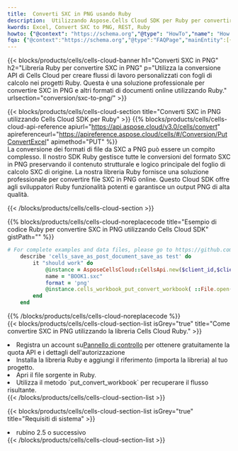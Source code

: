 ```yaml
---
title:  Converti SXC in PNG usando Ruby
description:  Utilizzando Aspose.Cells Cloud SDK per Ruby per convertire un file in formato SXC in un file in formato PNG.
kwords: Excel, Convert SXC to PNG, REST, Ruby
howto: {"@context": "https://schema.org","@type": "HowTo","name": "How to convert SXC to PNG using the Cells Cloud Ruby library.","description": "How to convert SXC to PNG using the Cells Cloud Ruby library.","image": {"@type": "ImageObject"},"url": "/ruby/conversion/sxc-to-png/","step": [{ "@type": "HowToStep","name": "How to convert SXC to PNG using the Cells Cloud Ruby library. step 1", "image": {"@type": "ImageObject",},"url": "/ruby/conversion/sxc-to-png/","text": "Register an account at <a href='https://dashboard.aspose.cloud/'>Dashboard</a> to get free API quota & authorization details",},{ "@type": "HowToStep","name": "How to convert SXC to PNG using the Cells Cloud Ruby library. step 1", "image": {"@type": "ImageObject",},"url": "/ruby/conversion/sxc-to-png/","text": "Install Ruby library and add the reference (import the library) to your project.",},{ "@type": "HowToStep","name": "How to convert SXC to PNG using the Cells Cloud Ruby library. step 1", "image": {"@type": "ImageObject",},"url": "/ruby/conversion/sxc-to-png/","text": "Open the source file in Ruby.",},{ "@type": "HowToStep","name": "How to convert SXC to PNG using the Cells Cloud Ruby library. step 1", "image": {"@type": "ImageObject",},"url": "/ruby/conversion/sxc-to-png/","text": "Use the `put_convert_workbook` method to retrieve the resulting stream.",}, ],"supply": {"@type": "HowToSupply","name": "document"},"tool": [{"@type": "HowToTool","name": "RubyMine, Visual Studio Code, Aptana Studio, NetBeans"},{"@type": "HowToTool","name": "Aspose Cells"}],"totalTime": "PT6M"}
fqa: {"@context":"https://schema.org","@type":"FAQPage","mainEntity":[{"@type":"Question","name":"Why convert file formats in C# using REST API?","acceptedAnswer":{"@type":"Answer","text":"Documents are encoded in many ways, and some files may be incompatible with the software you use. To open and read such files, just convert them to appropriate file formats.<br/><ol><li>Install .NET SDK and add the reference (import the library) to your project.</li><li>Open the source file in C# using REST API.</li><li>Call the PutConvertWorkbookRequest() method, passing an output filename with required extension.</li><li>Get the result of conversion as a separate file.</li></ol>"}},{"@type":"Question","name":"What file formats can I convert with your C# library?","acceptedAnswer":{"@type":"Answer","text":"We support a variety of file formats for conversion using .NET library, including XLSX, Excel, xls , PDF, CSV, HTML, Markdown, XML, PNG, JPG, TIFF, Json, TXT and many more."}},{"@type":"Question","name":"What is the maximum allowed file size for conversion using this .NET library?","acceptedAnswer":{"@type":"Answer","text":"There are no file size limits for format conversions using .NET library."}}]}
---
```

{{< blocks/products/cells/cells-cloud-banner h1="Converti SXC in PNG" h2="Libreria Ruby per convertire SXC in PNG" p="Utilizza la conversione API di Cells Cloud per creare flussi di lavoro personalizzati con fogli di calcolo nei progetti Ruby. Questa è una soluzione professionale per convertire SXC in PNG e altri formati di documenti online utilizzando Ruby." urlsection="conversion/sxc-to-png/" >}}

{{< blocks/products/cells/cells-cloud-section title="Converti SXC in PNG utilizzando Cells Cloud SDK per Ruby" >}}
{{% blocks/products/cells/cells-cloud-api-reference apiurl="https://api.aspose.cloud/v3.0/cells/convert" apireferenceurl="https://apireference.aspose.cloud/cells/#/Conversion/PutConvertExcel" apimethod="PUT" %}}
<br/>
La conversione dei formati di file da SXC a PNG può essere un compito complesso. Il nostro SDK Ruby gestisce tutte le conversioni del formato SXC in PNG preservando il contenuto strutturale e logico principale del foglio di calcolo SXC di origine. La nostra libreria Ruby fornisce una soluzione professionale per convertire file SXC in PNG online. Questo Cloud SDK offre agli sviluppatori Ruby funzionalità potenti e garantisce un output PNG di alta qualità.

{{< /blocks/products/cells/cells-cloud-section >}}

{{% blocks/products/cells/cells-cloud-noreplacecode title="Esempio di codice Ruby per convertire SXC in PNG utilizzando Cells Cloud SDK" gistPath="" %}}
 
```ruby
# For complete examples and data files, please go to https://github.com/aspose-cells-cloud/aspose-cells-cloud-ruby/
    describe 'cells_save_as_post_document_save_as test' do
        it "should work" do
            @instance = AsposeCellsCloud::CellsApi.new($client_id,$client_secret,"v3.0","https://api.aspose.cloud/")
            name = "BOOK1.sxc"
            format = 'png'
            @instance.cells_workbook_put_convert_workbook( ::File.open(File.expand_path("data/"+name),"r")  {|io| io.read(io.size) },{:format=>format})     
        end
    end
```
 
{{% /blocks/products/cells/cells-cloud-noreplacecode %}}
<br/>
{{< blocks/products/cells/cells-cloud-section-list isGrey="true" title="Come convertire SXC in PNG utilizzando la libreria Cells Cloud Ruby." >}}
<li> Registra un account su<a href="https://dashboard.aspose.cloud/">Pannello di controllo</a> per ottenere gratuitamente la quota API e i dettagli dell'autorizzazione</li>
<li>Installa la libreria Ruby e aggiungi il riferimento (importa la libreria) al tuo progetto.</li>
<li>Apri il file sorgente in Ruby.</li>
<li>Utilizza il metodo `put_convert_workbook` per recuperare il flusso risultante.</li>
{{< /blocks/products/cells/cells-cloud-section-list >}}

{{< blocks/products/cells/cells-cloud-section-list isGrey="true" title="Requisiti di sistema" >}}
<li>rubino 2.5 o successivo</li>
{{< /blocks/products/cells/cells-cloud-section-list >}}
